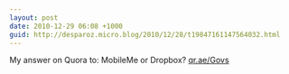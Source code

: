 ```yaml
---
layout: post
date: 2010-12-29 06:08 +1000
guid: http://desparoz.micro.blog/2010/12/28/t19847161147564032.html
---
```

My answer on Quora to: MobileMe or Dropbox? [qr.ae/Govs](http://qr.ae/Govs)
